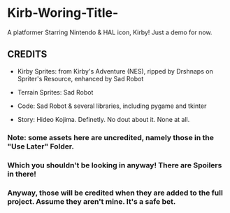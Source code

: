 # Kirb-Woring-Title-
A platformer Starring Nintendo & HAL icon, Kirby! Just a demo for now.

 ## CREDITS
 - Kirby Sprites: from Kirby's Adventure (NES), ripped by Drshnaps on Spriter's Resource, enhanced by Sad Robot
 
 - Terrain Sprites: Sad Robot
 
 - Code: Sad Robot & several libraries, including pygame and tkinter
 
 - Story: Hideo Kojima. Definetly. No dout about it. None at all.

### Note: some assets here are uncredited, namely those in the "Use Later" Folder.

### Which you shouldn't be looking in anyway! There are Spoilers in there!

### Anyway, those will be credited when they are added to the full project. Assume they aren't mine. It's a safe bet.
